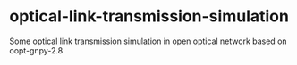 # optical-link-transmission-simulation
Some optical link transmission simulation in open optical network based on oopt-gnpy-2.8
